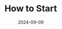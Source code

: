 ---
title: How to Start
date: 2024-09-09
type: landing

sections:
  - block: markdown
    content:
        title: How to Start
        subtitle: How to get a PID and select a PID provider 
        text: | 
            The **PID4NFDI Cookbook** is a practical guide designed to help individuals and organizations get started with PID registration and usage. It provides support for understanding what PIDs are, why they are important for long-term access and citation of digital resources, and how to integrate them into your workflows.
            
            The guide includes
            - An **introduction** to PIDs and their role in research data management.
            - Introductory guidance on **choosing the right PID system**, with tools like checklists and the PID Guide.
            - Practical insights into commonly used **PID types**, such as DOI, ORCID, ARK, IGSN, ROR, and Wikidata.
            
            As a work in progress, it will continue to grow and adapt to meet the needs of the (NFDI) research community.
            
            {.left}
            {{< cta cta_text="" cta_link="" cta_new_tab="true" cta_alt_text="Access our PID4NFDI Cookbook to get started with PIDs" cta_alt_link="https://pid4nfdi-training.readthedocs.io/en/latest/" cta_alt_new_tab="true" >}}

---
